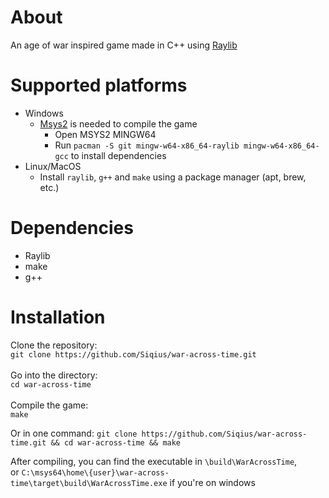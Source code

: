 # About
An age of war inspired game made in C++ using [Raylib](https://www.raylib.com/)

# Supported platforms
* Windows
  * [Msys2](https://github.com/msys2/msys2-installer/releases/download/2025-02-21/msys2-x86_64-20250221.exe) is needed to compile the game
    * Open MSYS2 MINGW64
    * Run `pacman -S git mingw-w64-x86_64-raylib mingw-w64-x86_64-gcc` to install dependencies
* Linux/MacOS
  * Install `raylib`, `g++` and `make` using a package manager (apt, brew, etc.)

# Dependencies
* Raylib
* make
* g++

# Installation
Clone the repository: <br>
`git clone https://github.com/Siqius/war-across-time.git` <br> <br>
Go into the directory: <br>
`cd war-across-time` <br> <br>
Compile the game: <br>
`make`

Or in one command:
`git clone https://github.com/Siqius/war-across-time.git && cd war-across-time && make`

After compiling, you can find the executable in `\build\WarAcrossTime`, <br>
or `C:\msys64\home\{user}\war-across-time\target\build\WarAcrossTime.exe` if you're on windows
